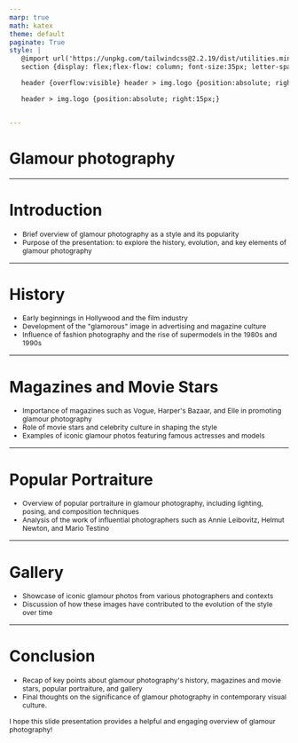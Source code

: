 ```yaml
---
marp: true
math: katex
theme: default
paginate: True
style: |
   @import url('https://unpkg.com/tailwindcss@2.2.19/dist/utilities.min.css');
   section {display: flex;flex-flow: column; font-size:35px; letter-spacing:1.4px;}

   header {overflow:visible} header > img.logo {position:absolute; right:15px;}

   header > img.logo {position:absolute; right:15px;}


---
```

<!-- backgroundColor: white -->
<!-- _class: lead -->

 # Glamour photography

---
<style scoped>p,li {font-size:0.92em}</style>

 # **Introduction**
- Brief overview of glamour photography as a style and its popularity
- Purpose of the presentation: to explore the history, evolution, and key elements of glamour photography


---
<style scoped>p,li {font-size:0.88em}</style>

 # History
- Early beginnings in Hollywood and the film industry
- Development of the "glamorous" image in advertising and magazine culture
- Influence of fashion photography and the rise of supermodels in the 1980s and 1990s


---
<style scoped>p,li {font-size:0.88em}</style>

 # **Magazines and Movie Stars**

- Importance of magazines such as Vogue, Harper's Bazaar, and Elle in promoting glamour photography
- Role of movie stars and celebrity culture in shaping the style
- Examples of iconic glamour photos featuring famous actresses and models

---
<style scoped>p,li {font-size:0.92em}</style>

 # Popular Portraiture
- Overview of popular portraiture in glamour photography, including lighting, posing, and composition techniques
- Analysis of the work of influential photographers such as Annie Leibovitz, Helmut Newton, and Mario Testino


---
<style scoped>p,li {font-size:0.92em}</style>

 # Gallery

- Showcase of iconic glamour photos from various photographers and contexts
- Discussion of how these images have contributed to the evolution of the style over time

---
<style scoped>p,li {font-size:0.88em}</style>

 # Conclusion
- Recap of key points about glamour photography's history, magazines and movie stars, popular portraiture, and gallery
- Final thoughts on the significance of glamour photography in contemporary visual culture.

I hope this slide presentation provides a helpful and engaging overview of glamour photography!
